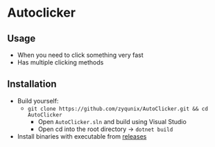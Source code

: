 # Autoclicker
## Usage
  - When you need to click something very fast
  - Has multiple clicking methods
## Installation
  - Build yourself:
    - `git clone https://github.com/zyqunix/AutoClicker.git && cd AutoClicker`
      - Open `AutoClicker.sln` and build using Visual Studio
      - Open cd into the root directory -> `dotnet build`
  - Install binaries with executable from [releases](https://github.com/zyqunix/AutoClicker/releases)
